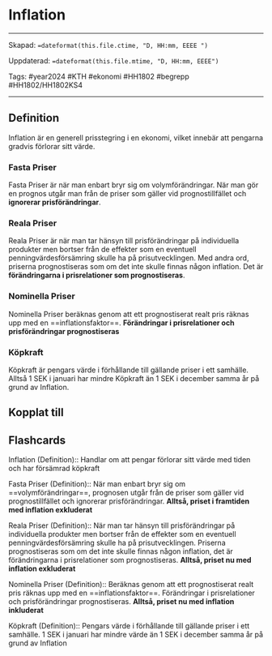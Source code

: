 # Inflation

---

Skapad: `=dateformat(this.file.ctime, "D, HH:mm, EEEE ")`

Uppdaterad: `=dateformat(this.file.mtime, "D, HH:mm, EEEE")`

Tags: #year2024 #KTH #ekonomi #HH1802 #begrepp #HH1802/HH1802KS4

---

## Definition

Inflation är en generell prisstegring i en ekonomi, vilket innebär att pengarna gradvis förlorar sitt värde.

### Fasta Priser

Fasta Priser är när man enbart bryr sig om volymförändringar. När man gör en prognos utgår man från de priser som gäller vid prognostillfället och **ignorerar prisförändringar**.

### Reala Priser

Reala Priser är när man tar hänsyn till prisförändringar på individuella produkter men bortser från de effekter som en eventuell penningvärdesförsämring skulle ha på prisutvecklingen. Med andra ord, priserna prognostiseras som om det inte skulle finnas någon inflation. Det är **förändringarna i prisrelationer som prognostiseras**.

### Nominella Priser

Nominella Priser beräknas genom att ett prognostiserat realt pris räknas upp med en ==inflationsfaktor==. **Förändringar i prisrelationer och prisförändringar prognostiseras**

### Köpkraft

Köpkraft är pengars värde i förhållande till gällande priser i ett samhälle. Alltså 1 SEK i januari har mindre Köpkraft än 1 SEK i december samma år på grund av Inflation.

## Kopplat till

## Flashcards

Inflation (Definition):: Handlar om att pengar förlorar sitt värde med tiden och har försämrad köpkraft
<!--SR:!2024-05-17,6,250!2024-05-29,15,292-->

Fasta Priser (Definition):: När man enbart bryr sig om ==volymförändringar==, prognosen utgår från de priser som gäller vid prognostillfället och ignorerar prisförändringar. **Alltså, priset i framtiden med inflation exkluderat**
<!--SR:!2024-05-17,1,172!2024-05-19,6,252-->

Reala Priser (Definition):: När man tar hänsyn till prisförändringar på individuella produkter men bortser från de effekter som en eventuell penningvärdesförsämring skulle ha på prisutvecklingen. Priserna prognostiseras som om det inte skulle finnas någon inflation, det är förändringarna i prisrelationer som prognostiseras. **Alltså, priset nu med inflation exkluderat**
<!--SR:!2024-05-17,1,156!2024-05-27,14,290-->

Nominella Priser (Definition):: Beräknas genom att ett prognostiserat realt pris räknas upp med en ==inflationsfaktor==. Förändringar i prisrelationer och prisförändringar prognostiseras. **Alltså, priset nu med inflation inkluderat**
<!--SR:!2024-05-17,1,176!2024-05-20,7,256-->

Köpkraft (Definition):: Pengars värde i förhållande till gällande priser i ett samhälle. 1 SEK i januari har mindre värde än 1 SEK i december samma år på grund av Inflation
<!--SR:!2024-05-22,9,254!2024-05-27,13,294-->
